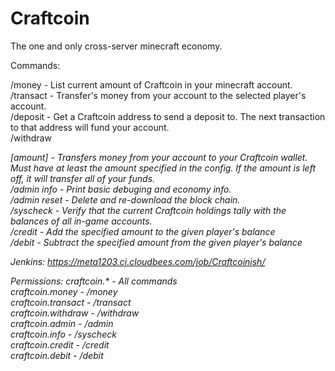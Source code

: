 Craftcoin
========

The one and only cross-server minecraft economy.  

Commands:  

/money - List current amount of Craftcoin in your minecraft account.  
/transact <player> <amount> - Transfer's money from your account to the selected player's account.  
/deposit - Get a Craftcoin address to send a deposit to. The next transaction to that address will fund your account.  
/withdraw <address> [amount] - Transfers money from your account to your Craftcoin wallet. Must have at least the amount specified in the config. If the amount is left off, it will transfer all of your funds.  
/admin info - Print basic debuging and economy info.  
/admin reset - Delete and re-download the block chain.  
/syscheck - Verify that the current Craftcoin holdings tally with the balances of all in-game accounts.  
/credit <player> <amount> - Add the specified amount to the given player's balance  
/debit <player> <amount> - Subtract the specified amount from the given player's balance  

Jenkins: https://meta1203.ci.cloudbees.com/job/Craftcoinish/

Permissions:
craftcoin.* - All commands  
craftcoin.money - /money  
craftcoin.transact - /transact  
craftcoin.withdraw - /withdraw  
craftcoin.admin - /admin  
craftcoin.info - /syscheck  
craftcoin.credit - /credit  
craftcoin.debit - /debit
